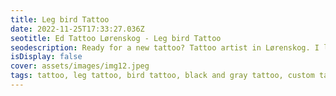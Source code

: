 ```yaml
--- 
title: Leg bird Tattoo 
date: 2022-11-25T17:33:27.036Z 
seotitle: Ed Tattoo Lørenskog - Leg bird Tattoo 
seodescription: Ready for a new tattoo? Tattoo artist in Lørenskog. I love the contrast and dept that Leg bird Tattoo can give. For more information, contact me... 
isDisplay: false 
cover: assets/images/img12.jpeg 
tags: tattoo, leg tattoo, bird tattoo, black and gray tattoo, custom tattoo, traditional tattoo 
--- 
```

